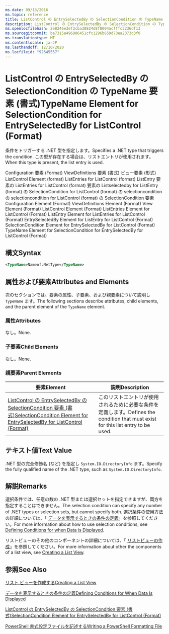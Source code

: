 ```yaml
---
ms.date: 09/13/2016
ms.topic: reference
title: ListControl の EntrySelectedBy の SelectionCondition の TypeName 要素 (書式)
description: ListControl の EntrySelectedBy の SelectionCondition の TypeName 要素 (書式)
ms.openlocfilehash: 2e8246e3ef2cba38824d8f8004acfffc3236df13
ms.sourcegitcommit: ba7315a496986451cfc1296b659d73ea2373d3f0
ms.translationtype: MT
ms.contentlocale: ja-JP
ms.lasthandoff: 12/10/2020
ms.locfileid: "92645557"
---
```

# <a name="typename-element-for-selectioncondition-for-entryselectedby-for-listcontrol-format"></a><span data-ttu-id="d6f8c-103">ListControl の EntrySelectedBy の SelectionCondition の TypeName 要素 (書式)</span><span class="sxs-lookup"><span data-stu-id="d6f8c-103">TypeName Element for SelectionCondition for EntrySelectedBy for ListControl (Format)</span></span>

<span data-ttu-id="d6f8c-104">条件をトリガーする .NET 型を指定します。</span><span class="sxs-lookup"><span data-stu-id="d6f8c-104">Specifies a .NET type that triggers the condition.</span></span> <span data-ttu-id="d6f8c-105">この型が存在する場合は、リストエントリが使用されます。</span><span class="sxs-lookup"><span data-stu-id="d6f8c-105">When this type is present, the list entry is used.</span></span>

<span data-ttu-id="d6f8c-106">Configuration 要素 (Format) ViewDefinitions 要素 (書式) ビュー要素 (形式) ListControl Element (format) ListEntries for ListControl (format) ListEntry 要素の ListEntries for ListControl (format) 要素の Listselectedby for ListEntry (format) の SelectionCondition for ListControl (format) の selectioncondition の selectioncondition for ListControl (format) の SelectionCondition 要素</span><span class="sxs-lookup"><span data-stu-id="d6f8c-106">Configuration Element (Format) ViewDefinitions Element (Format) View Element (Format) ListControl Element (Format) ListEntries Element for ListControl (Format) ListEntry Element for ListEntries for ListControl (Format) EntrySelectedBy Element for ListEntry for ListControl (Format) SelectionCondition Element for EntrySelectedBy for ListControl (Format) TypeName Element for SelectionCondition for EntrySelectedBy for ListControl (Format)</span></span>

## <a name="syntax"></a><span data-ttu-id="d6f8c-107">構文</span><span class="sxs-lookup"><span data-stu-id="d6f8c-107">Syntax</span></span>

```xml
<TypeName>Nameof.NetType</TypeName>
```

## <a name="attributes-and-elements"></a><span data-ttu-id="d6f8c-108">属性および要素</span><span class="sxs-lookup"><span data-stu-id="d6f8c-108">Attributes and Elements</span></span>

<span data-ttu-id="d6f8c-109">次のセクションでは、要素の属性、子要素、および親要素について説明し `TypeName` ます。</span><span class="sxs-lookup"><span data-stu-id="d6f8c-109">The following sections describe attributes, child elements, and the parent element of the `TypeName` element.</span></span>

### <a name="attributes"></a><span data-ttu-id="d6f8c-110">属性</span><span class="sxs-lookup"><span data-stu-id="d6f8c-110">Attributes</span></span>

<span data-ttu-id="d6f8c-111">なし。</span><span class="sxs-lookup"><span data-stu-id="d6f8c-111">None.</span></span>

### <a name="child-elements"></a><span data-ttu-id="d6f8c-112">子要素</span><span class="sxs-lookup"><span data-stu-id="d6f8c-112">Child Elements</span></span>

<span data-ttu-id="d6f8c-113">なし。</span><span class="sxs-lookup"><span data-stu-id="d6f8c-113">None.</span></span>

### <a name="parent-elements"></a><span data-ttu-id="d6f8c-114">親要素</span><span class="sxs-lookup"><span data-stu-id="d6f8c-114">Parent Elements</span></span>

|<span data-ttu-id="d6f8c-115">要素</span><span class="sxs-lookup"><span data-stu-id="d6f8c-115">Element</span></span>|<span data-ttu-id="d6f8c-116">説明</span><span class="sxs-lookup"><span data-stu-id="d6f8c-116">Description</span></span>|
|-------------|-----------------|
|[<span data-ttu-id="d6f8c-117">ListControl の EntrySelectedBy の SelectionCondition 要素 (書式)</span><span class="sxs-lookup"><span data-stu-id="d6f8c-117">SelectionCondition Element for EntrySelectedBy for ListControl (Format)</span></span>](./selectioncondition-element-for-entryselectedby-for-listcontrol-format.md)|<span data-ttu-id="d6f8c-118">このリストエントリが使用されるために必要な条件を定義します。</span><span class="sxs-lookup"><span data-stu-id="d6f8c-118">Defines the condition that must exist for this list entry to be used.</span></span>|

## <a name="text-value"></a><span data-ttu-id="d6f8c-119">テキスト値</span><span class="sxs-lookup"><span data-stu-id="d6f8c-119">Text Value</span></span>

<span data-ttu-id="d6f8c-120">.NET 型の完全修飾名 (など) を指定し `System.IO.DirectoryInfo` ます。</span><span class="sxs-lookup"><span data-stu-id="d6f8c-120">Specify the fully qualified name of the .NET type, such as `System.IO.DirectoryInfo`.</span></span>

## <a name="remarks"></a><span data-ttu-id="d6f8c-121">解説</span><span class="sxs-lookup"><span data-stu-id="d6f8c-121">Remarks</span></span>

<span data-ttu-id="d6f8c-122">選択条件では、任意の数の .NET 型または選択セットを指定できますが、両方を指定することはできません。</span><span class="sxs-lookup"><span data-stu-id="d6f8c-122">The selection condition can specify any number of .NET types or selection sets, but cannot specify both.</span></span> <span data-ttu-id="d6f8c-123">選択条件の使用方法の詳細については、「 [データを表示するときの条件の定義](./defining-conditions-for-displaying-data.md)」を参照してください。</span><span class="sxs-lookup"><span data-stu-id="d6f8c-123">For more information about how to use selection conditions, see [Defining Conditions for when Data is Displayed](./defining-conditions-for-displaying-data.md).</span></span>

<span data-ttu-id="d6f8c-124">リストビューのその他のコンポーネントの詳細については、「 [リストビューの作成](./creating-a-list-view.md)」を参照してください。</span><span class="sxs-lookup"><span data-stu-id="d6f8c-124">For more information about other the components of a list view, see [Creating a List View](./creating-a-list-view.md).</span></span>

## <a name="see-also"></a><span data-ttu-id="d6f8c-125">参照</span><span class="sxs-lookup"><span data-stu-id="d6f8c-125">See Also</span></span>

[<span data-ttu-id="d6f8c-126">リスト ビューを作成する</span><span class="sxs-lookup"><span data-stu-id="d6f8c-126">Creating a List View</span></span>](./creating-a-list-view.md)

[<span data-ttu-id="d6f8c-127">データを表示するときの条件の定義</span><span class="sxs-lookup"><span data-stu-id="d6f8c-127">Defining Conditions for When Data Is Displayed</span></span>](./defining-conditions-for-displaying-data.md)

[<span data-ttu-id="d6f8c-128">ListControl の EntrySelectedBy の SelectionCondition 要素 (書式)</span><span class="sxs-lookup"><span data-stu-id="d6f8c-128">SelectionCondition Element for EntrySelectedBy for ListControl (Format)</span></span>](./selectioncondition-element-for-entryselectedby-for-listcontrol-format.md)

[<span data-ttu-id="d6f8c-129">PowerShell 書式設定ファイルを記述する</span><span class="sxs-lookup"><span data-stu-id="d6f8c-129">Writing a PowerShell Formatting File</span></span>](./writing-a-powershell-formatting-file.md)
